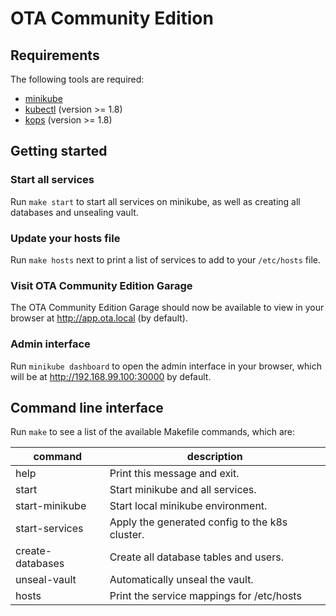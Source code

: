 # OTA Community Edition

## Requirements

The following tools are required:

* [minikube](https://github.com/kubernetes/minikube)
* [kubectl](https://kubernetes.io/docs/tasks/tools/install-kubectl/) (version >= 1.8)
* [kops](https://github.com/kubernetes/kops) (version >= 1.8)

## Getting started

### Start all services

Run `make start` to start all services on minikube, as well as creating all databases and unsealing vault.

### Update your hosts file

Run `make hosts` next to print a list of services to add to your `/etc/hosts` file.

### Visit OTA Community Edition Garage

The OTA Community Edition Garage should now be available to view in your browser at http://app.ota.local (by default).

### Admin interface

Run `minikube dashboard` to open the admin interface in your browser, which will be at http://192.168.99.100:30000 by default.

## Command line interface

Run `make` to see a list of the available Makefile commands, which are:

command | description
---|---
help | Print this message and exit.
start | Start minikube and all services.
start-minikube | Start local minikube environment.
start-services | Apply the generated config to the k8s cluster.
create-databases | Create all database tables and users.
unseal-vault | Automatically unseal the vault.
hosts | Print the service mappings for /etc/hosts
